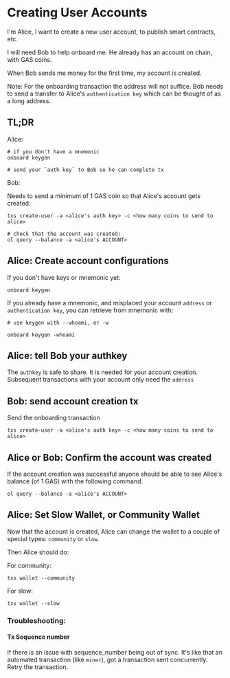 # Creating User Accounts

I'm Alice, I want to create a new user account, to publish smart contracts, etc.

I will need Bob to help onboard me. He already has an account on chain, with GAS coins.

When Bob sends me money for the first time, my account is created.

Note: For the onboarding transaction the address will not suffice. Bob needs to send a transfer to Alice's `authentication key` which can be thought of as a long address.

## TL;DR

Alice:
```
# if you don't have a mnemonic
onboard keygen

# send your `auth key` to Bob so he can complete tx

```

Bob:

Needs to send a minimum of 1 GAS coin so that Alice's account gets created.
```
txs create-user -a <alice's auth key> -c <how many coins to send to alice>

# check that the account was created:
ol query --balance -a <alice's ACCOUNT>
```

## Alice: Create account configurations

If you don't have keys or mnemonic yet:

```
onboard keygen
```

If you already have a mnemonic, and misplaced your account `address` or `authentication key`, you can retrieve from mnemonic with:

```
# use keygen with --whoami, or -w

onboard keygen -whoami
```
## Alice: tell Bob your authkey

The `authkey` is safe to share. It is needed for your account creation. 
Subsequent transactions with your account only need the `address`
## Bob: send account creation tx

Send the onboarding transaction
```
txs create-user -a <alice's auth key> -c <how many coins to send to alice>
```


## Alice or Bob: Confirm the account was created

If the account creation was successful anyone should be able to see Alice's balance (of 1 GAS) with the following command.

```
ol query --balance -a <alice's ACCOUNT>
```

## Alice: Set Slow Wallet, or Community Wallet

Now that the account is created, Alice can change the wallet to a couple of special types: `community` or `slow`.


Then Alice should do:

For community:
```
txs wallet --community
```

For slow:
```
txs wallet --slow
```


### Troubleshooting:

#### Tx Sequence number
If there is an issue with sequence_number being out of sync. It's like that an automated transaction (like `miner`), got a transaction sent concurrently. Retry the transaction.
